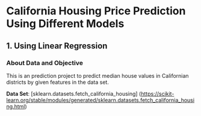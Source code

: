 # California Housing Price Prediction Using Different Models
## 1. Using Linear Regression
### About Data and Objective
This is an prediction project to predict median house values in Californian districts by given features in the data set.

**Data Set**:
[sklearn.datasets.fetch_california_housing] (https://scikit-learn.org/stable/modules/generated/sklearn.datasets.fetch_california_housing.html)&nbsp;
